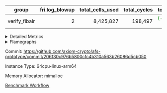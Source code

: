 | group | fri.log_blowup | total_cells_used | total_cycles | total_proof_time_ms |
| --- | --- | --- | --- | --- |
| verify_fibair | <div style='text-align: right'>2</div>  | <div style='text-align: right'>8,425,827</div>  | <div style='text-align: right'>198,497</div>  | <span style="color: green">(-19.0 [-1.2%])</span> <div style='text-align: right'>1,618.0</div>  |


<details>
<summary>Detailed Metrics</summary>

| air_name | cells | constraints | main_cols | quotient_deg | rows |
| --- | --- | --- | --- | --- | --- |
| FibonacciAir | <div style='text-align: right'>32</div>  | <div style='text-align: right'>5</div>  | <div style='text-align: right'>2</div>  | <div style='text-align: right'>1</div>  | <div style='text-align: right'>16</div>  |

| stark_prove_excluding_trace_time_ms | total_cells |
| --- | --- |
| <div style='text-align: right'>12.0</div>  | <div style='text-align: right'>32</div>  |

| group | collect_metrics | execute_time_ms | total_cells_used | total_cycles |
| --- | --- | --- | --- | --- |
| verify_fibair | true | <span style="color: red">(+2.0 [+0.2%])</span> <div style='text-align: right'>997.0</div>  | <div style='text-align: right'>8,425,827</div>  | <div style='text-align: right'>198,497</div>  |

| group | chip_name | collect_metrics | rows_used |
| --- | --- | --- | --- |
| verify_fibair | ProgramChip | true | <div style='text-align: right'>16,295</div>  |
| verify_fibair | VmConnectorAir | true | <div style='text-align: right'>2</div>  |
| verify_fibair | Boundary | true | <div style='text-align: right'>44,590</div>  |
| verify_fibair | AccessAdapter<2> | true | <div style='text-align: right'>21,996</div>  |
| verify_fibair | AccessAdapter<4> | true | <div style='text-align: right'>10,998</div>  |
| verify_fibair | AccessAdapter<8> | true | <div style='text-align: right'>3,220</div>  |
| verify_fibair | Poseidon2VmAir<BabyBearParameters> | true | <div style='text-align: right'>1,357</div>  |
| verify_fibair | FriReducedOpeningAir | true | <div style='text-align: right'>336</div>  |
| verify_fibair | <NativeVectorizedAdapterAir<4>,FieldExtensionCoreAir> | true | <div style='text-align: right'>2,186</div>  |
| verify_fibair | <NativeAdapterAir<2, 1>,FieldArithmeticCoreAir> | true | <div style='text-align: right'>68,137</div>  |
| verify_fibair | <JalNativeAdapterAir,JalCoreAir> | true | <div style='text-align: right'>5,038</div>  |
| verify_fibair | <BranchNativeAdapterAir,BranchEqualCoreAir<1>> | true | <div style='text-align: right'>30,555</div>  |
| verify_fibair | <NativeLoadStoreAdapterAir<1>,KernelLoadStoreCoreAir<1>> | true | <div style='text-align: right'>85,882</div>  |
| verify_fibair | PhantomAir | true | <div style='text-align: right'>5,216</div>  |
| verify_fibair | VariableRangeCheckerAir | true | <div style='text-align: right'>262,144</div>  |

| group | collect_metrics | dsl_ir | opcode | frequency |
| --- | --- | --- | --- | --- |
| verify_fibair | true |  | ADD | <div style='text-align: right'>54,977</div>  |
| verify_fibair | true |  | BBE4DIV | <div style='text-align: right'>297</div>  |
| verify_fibair | true |  | BBE4MUL | <div style='text-align: right'>891</div>  |
| verify_fibair | true |  | BEQ | <div style='text-align: right'>1,418</div>  |
| verify_fibair | true |  | BNE | <div style='text-align: right'>29,137</div>  |
| verify_fibair | true |  | COMP_POS2 | <div style='text-align: right'>1,092</div>  |
| verify_fibair | true |  | DIV | <div style='text-align: right'>3</div>  |
| verify_fibair | true |  | FE4ADD | <div style='text-align: right'>492</div>  |
| verify_fibair | true |  | FE4SUB | <div style='text-align: right'>506</div>  |
| verify_fibair | true |  | FRI_REDUCED_OPENING | <div style='text-align: right'>126</div>  |
| verify_fibair | true |  | JAL | <span style="color: red">(+5,037 [+503700.0%])</span> <div style='text-align: right'>5,038</div>  |
| verify_fibair | true |  | LOADW | <div style='text-align: right'>18,438</div>  |
| verify_fibair | true |  | LOADW2 | <div style='text-align: right'>14,563</div>  |
| verify_fibair | true |  | MUL | <div style='text-align: right'>9,857</div>  |
| verify_fibair | true |  | PERM_POS2 | <div style='text-align: right'>265</div>  |
| verify_fibair | true |  | PHANTOM | <div style='text-align: right'>5,216</div>  |
| verify_fibair | true |  | SHINTW | <div style='text-align: right'>13,651</div>  |
| verify_fibair | true |  | STOREW | <span style="color: red">(+30,343 [+1517150.0%])</span> <div style='text-align: right'>30,345</div>  |
| verify_fibair | true |  | STOREW2 | <div style='text-align: right'>8,885</div>  |
| verify_fibair | true |  | SUB | <div style='text-align: right'>3,300</div>  |

| group | air_name | collect_metrics | dsl_ir | opcode | cells_used |
| --- | --- | --- | --- | --- | --- |
| verify_fibair | <NativeAdapterAir<2, 1>,FieldArithmeticCoreAir> | true |  | ADD | <div style='text-align: right'>1,649,310</div>  |
| verify_fibair | AccessAdapter<2> | true |  | ADD | <div style='text-align: right'>11,902</div>  |
| verify_fibair | AccessAdapter<4> | true |  | ADD | <div style='text-align: right'>7,033</div>  |
| verify_fibair | Boundary | true |  | ADD | <div style='text-align: right'>1,727</div>  |
| verify_fibair | <NativeVectorizedAdapterAir<4>,FieldExtensionCoreAir> | true |  | BBE4DIV | <div style='text-align: right'>11,880</div>  |
| verify_fibair | AccessAdapter<2> | true |  | BBE4DIV | <div style='text-align: right'>2,904</div>  |
| verify_fibair | AccessAdapter<4> | true |  | BBE4DIV | <div style='text-align: right'>1,716</div>  |
| verify_fibair | <NativeVectorizedAdapterAir<4>,FieldExtensionCoreAir> | true |  | BBE4MUL | <div style='text-align: right'>35,640</div>  |
| verify_fibair | AccessAdapter<2> | true |  | BBE4MUL | <div style='text-align: right'>15,730</div>  |
| verify_fibair | AccessAdapter<4> | true |  | BBE4MUL | <div style='text-align: right'>9,295</div>  |
| verify_fibair | Boundary | true |  | BBE4MUL | <div style='text-align: right'>1,496</div>  |
| verify_fibair | <BranchNativeAdapterAir,BranchEqualCoreAir<1>> | true |  | BEQ | <div style='text-align: right'>32,614</div>  |
| verify_fibair | <BranchNativeAdapterAir,BranchEqualCoreAir<1>> | true |  | BNE | <div style='text-align: right'>670,151</div>  |
| verify_fibair | AccessAdapter<2> | true |  | BNE | <div style='text-align: right'>946</div>  |
| verify_fibair | AccessAdapter<4> | true |  | BNE | <div style='text-align: right'>559</div>  |
| verify_fibair | AccessAdapter<2> | true |  | COMP_POS2 | <div style='text-align: right'>48,048</div>  |
| verify_fibair | AccessAdapter<4> | true |  | COMP_POS2 | <div style='text-align: right'>28,392</div>  |
| verify_fibair | AccessAdapter<8> | true |  | COMP_POS2 | <div style='text-align: right'>18,564</div>  |
| verify_fibair | Poseidon2VmAir<BabyBearParameters> | true |  | COMP_POS2 | <div style='text-align: right'>610,428</div>  |
| verify_fibair | <NativeAdapterAir<2, 1>,FieldArithmeticCoreAir> | true |  | DIV | <div style='text-align: right'>90</div>  |
| verify_fibair | <NativeVectorizedAdapterAir<4>,FieldExtensionCoreAir> | true |  | FE4ADD | <div style='text-align: right'>19,680</div>  |
| verify_fibair | AccessAdapter<2> | true |  | FE4ADD | <div style='text-align: right'>10,846</div>  |
| verify_fibair | AccessAdapter<4> | true |  | FE4ADD | <div style='text-align: right'>6,409</div>  |
| verify_fibair | Boundary | true |  | FE4ADD | <div style='text-align: right'>792</div>  |
| verify_fibair | <NativeVectorizedAdapterAir<4>,FieldExtensionCoreAir> | true |  | FE4SUB | <div style='text-align: right'>20,240</div>  |
| verify_fibair | AccessAdapter<2> | true |  | FE4SUB | <div style='text-align: right'>18,656</div>  |
| verify_fibair | AccessAdapter<4> | true |  | FE4SUB | <div style='text-align: right'>11,024</div>  |
| verify_fibair | Boundary | true |  | FE4SUB | <div style='text-align: right'>220</div>  |
| verify_fibair | AccessAdapter<2> | true |  | FRI_REDUCED_OPENING | <div style='text-align: right'>2,024</div>  |
| verify_fibair | AccessAdapter<4> | true |  | FRI_REDUCED_OPENING | <div style='text-align: right'>1,196</div>  |
| verify_fibair | FriReducedOpeningAir | true |  | FRI_REDUCED_OPENING | <div style='text-align: right'>21,504</div>  |
| verify_fibair | <JalNativeAdapterAir,JalCoreAir> | true |  | JAL | <span style="color: red">(+50,370 [+503700.0%])</span> <div style='text-align: right'>50,380</div>  |
| verify_fibair | Boundary | true |  | JAL | <div style='text-align: right'>11</div>  |
| verify_fibair | <NativeLoadStoreAdapterAir<1>,KernelLoadStoreCoreAir<1>> | true |  | LOADW | <div style='text-align: right'>755,958</div>  |
| verify_fibair | AccessAdapter<2> | true |  | LOADW | <div style='text-align: right'>20,295</div>  |
| verify_fibair | AccessAdapter<4> | true |  | LOADW | <div style='text-align: right'>11,232</div>  |
| verify_fibair | AccessAdapter<8> | true |  | LOADW | <div style='text-align: right'>4,284</div>  |
| verify_fibair | Boundary | true |  | LOADW | <div style='text-align: right'>17,424</div>  |
| verify_fibair | <NativeLoadStoreAdapterAir<1>,KernelLoadStoreCoreAir<1>> | true |  | LOADW2 | <div style='text-align: right'>597,083</div>  |
| verify_fibair | AccessAdapter<2> | true |  | LOADW2 | <div style='text-align: right'>12,452</div>  |
| verify_fibair | AccessAdapter<4> | true |  | LOADW2 | <div style='text-align: right'>7,358</div>  |
| verify_fibair | AccessAdapter<8> | true |  | LOADW2 | <div style='text-align: right'>204</div>  |
| verify_fibair | Boundary | true |  | LOADW2 | <div style='text-align: right'>1,650</div>  |
| verify_fibair | <NativeAdapterAir<2, 1>,FieldArithmeticCoreAir> | true |  | MUL | <div style='text-align: right'>295,710</div>  |
| verify_fibair | AccessAdapter<2> | true |  | MUL | <div style='text-align: right'>3,751</div>  |
| verify_fibair | AccessAdapter<4> | true |  | MUL | <div style='text-align: right'>2,236</div>  |
| verify_fibair | Boundary | true |  | MUL | <div style='text-align: right'>29,348</div>  |
| verify_fibair | AccessAdapter<2> | true |  | PERM_POS2 | <div style='text-align: right'>22,770</div>  |
| verify_fibair | AccessAdapter<4> | true |  | PERM_POS2 | <div style='text-align: right'>13,455</div>  |
| verify_fibair | AccessAdapter<8> | true |  | PERM_POS2 | <div style='text-align: right'>8,806</div>  |
| verify_fibair | Poseidon2VmAir<BabyBearParameters> | true |  | PERM_POS2 | <div style='text-align: right'>148,135</div>  |
| verify_fibair | PhantomAir | true |  | PHANTOM | <div style='text-align: right'>31,296</div>  |
| verify_fibair | <NativeLoadStoreAdapterAir<1>,KernelLoadStoreCoreAir<1>> | true |  | SHINTW | <div style='text-align: right'>559,691</div>  |
| verify_fibair | Boundary | true |  | SHINTW | <div style='text-align: right'>150,161</div>  |
| verify_fibair | <NativeLoadStoreAdapterAir<1>,KernelLoadStoreCoreAir<1>> | true |  | STOREW | <span style="color: red">(+1,244,063 [+1517150.0%])</span> <div style='text-align: right'>1,244,145</div>  |
| verify_fibair | AccessAdapter<2> | true |  | STOREW | <div style='text-align: right'>5,445</div>  |
| verify_fibair | AccessAdapter<4> | true |  | STOREW | <div style='text-align: right'>3,120</div>  |
| verify_fibair | Boundary | true |  | STOREW | <span style="color: red">(+204,534 [+929700.0%])</span> <div style='text-align: right'>204,556</div>  |
| verify_fibair | <NativeLoadStoreAdapterAir<1>,KernelLoadStoreCoreAir<1>> | true |  | STOREW2 | <div style='text-align: right'>364,285</div>  |
| verify_fibair | AccessAdapter<2> | true |  | STOREW2 | <div style='text-align: right'>3,828</div>  |
| verify_fibair | AccessAdapter<4> | true |  | STOREW2 | <div style='text-align: right'>2,262</div>  |
| verify_fibair | AccessAdapter<8> | true |  | STOREW2 | <div style='text-align: right'>17</div>  |
| verify_fibair | Boundary | true |  | STOREW2 | <div style='text-align: right'>67,848</div>  |
| verify_fibair | <NativeAdapterAir<2, 1>,FieldArithmeticCoreAir> | true |  | SUB | <div style='text-align: right'>99,000</div>  |
| verify_fibair | AccessAdapter<2> | true |  | SUB | <div style='text-align: right'>1,419</div>  |
| verify_fibair | AccessAdapter<4> | true |  | SUB | <div style='text-align: right'>1,677</div>  |
| verify_fibair | Boundary | true |  | SUB | <div style='text-align: right'>15,257</div>  |

| group | commit_exe_time_ms | execute_and_trace_gen_time_ms | execute_time_ms | fri.log_blowup | keygen_time_ms | num_segments | total_cells_used | total_cycles | total_proof_time_ms | verify_program_compile_ms |
| --- | --- | --- | --- | --- | --- | --- | --- | --- | --- | --- |
| verify_fibair | <span style="color: green">(-1.0 [-9.1%])</span> <div style='text-align: right'>10.0</div>  | <span style="color: green">(-13.0 [-5.3%])</span> <div style='text-align: right'>234.0</div>  | <span style="color: green">(-12.0 [-6.1%])</span> <div style='text-align: right'>184.0</div>  | <div style='text-align: right'>2</div>  | <span style="color: green">(-12.0 [-17.9%])</span> <div style='text-align: right'>55.0</div>  | <div style='text-align: right'>1</div>  | <div style='text-align: right'>8,425,827</div>  | <div style='text-align: right'>198,497</div>  | <span style="color: green">(-19.0 [-1.2%])</span> <div style='text-align: right'>1,618.0</div>  | <span style="color: green">(-1.0 [-6.7%])</span> <div style='text-align: right'>14.0</div>  |

| group | air_name | constraints | interactions | quotient_deg |
| --- | --- | --- | --- | --- |
| verify_fibair | ProgramAir | <div style='text-align: right'>4</div>  | <div style='text-align: right'>1</div>  | <div style='text-align: right'>1</div>  |
| verify_fibair | VmConnectorAir | <div style='text-align: right'>8</div>  | <div style='text-align: right'>3</div>  | <div style='text-align: right'>4</div>  |
| verify_fibair | VolatileBoundaryAir | <div style='text-align: right'>16</div>  | <div style='text-align: right'>4</div>  | <div style='text-align: right'>4</div>  |
| verify_fibair | AccessAdapterAir<2> | <div style='text-align: right'>12</div>  | <div style='text-align: right'>5</div>  | <div style='text-align: right'>4</div>  |
| verify_fibair | AccessAdapterAir<4> | <div style='text-align: right'>12</div>  | <div style='text-align: right'>5</div>  | <div style='text-align: right'>4</div>  |
| verify_fibair | AccessAdapterAir<8> | <div style='text-align: right'>12</div>  | <div style='text-align: right'>5</div>  | <div style='text-align: right'>4</div>  |
| verify_fibair | Poseidon2VmAir<BabyBearParameters> | <div style='text-align: right'>517</div>  | <div style='text-align: right'>32</div>  | <div style='text-align: right'>4</div>  |
| verify_fibair | FriReducedOpeningAir | <div style='text-align: right'>59</div>  | <div style='text-align: right'>35</div>  | <div style='text-align: right'>4</div>  |
| verify_fibair | VmAirWrapper<NativeVectorizedAdapterAir<4>, FieldExtensionCoreAir> | <div style='text-align: right'>23</div>  | <div style='text-align: right'>15</div>  | <div style='text-align: right'>4</div>  |
| verify_fibair | VmAirWrapper<NativeAdapterAir<2, 1>, FieldArithmeticCoreAir> | <div style='text-align: right'>23</div>  | <div style='text-align: right'>15</div>  | <div style='text-align: right'>4</div>  |
| verify_fibair | VmAirWrapper<JalNativeAdapterAir, JalCoreAir> | <div style='text-align: right'>6</div>  | <div style='text-align: right'>7</div>  | <div style='text-align: right'>4</div>  |
| verify_fibair | VmAirWrapper<BranchNativeAdapterAir, BranchEqualCoreAir<1> | <div style='text-align: right'>23</div>  | <div style='text-align: right'>11</div>  | <div style='text-align: right'>2</div>  |
| verify_fibair | VmAirWrapper<NativeLoadStoreAdapterAir<1>, KernelLoadStoreCoreAir<1> | <div style='text-align: right'>31</div>  | <div style='text-align: right'>19</div>  | <div style='text-align: right'>4</div>  |
| verify_fibair | PhantomAir | <div style='text-align: right'>4</div>  | <div style='text-align: right'>3</div>  | <div style='text-align: right'>4</div>  |
| verify_fibair | VariableRangeCheckerAir | <div style='text-align: right'>4</div>  | <div style='text-align: right'>1</div>  | <div style='text-align: right'>1</div>  |

| group | air_name | segment | cells | main_cols | perm_cols | prep_cols | rows |
| --- | --- | --- | --- | --- | --- | --- | --- |
| verify_fibair | ProgramAir | 0 | <div style='text-align: right'>294,912</div>  | <div style='text-align: right'>10</div>  | <div style='text-align: right'>8</div>  |  | <div style='text-align: right'>16,384</div>  |
| verify_fibair | VmConnectorAir | 0 | <div style='text-align: right'>24</div>  | <div style='text-align: right'>4</div>  | <div style='text-align: right'>8</div>  | <div style='text-align: right'>1</div>  | <div style='text-align: right'>2</div>  |
| verify_fibair | VolatileBoundaryAir | 0 | <div style='text-align: right'>1,245,184</div>  | <div style='text-align: right'>11</div>  | <div style='text-align: right'>8</div>  |  | <div style='text-align: right'>65,536</div>  |
| verify_fibair | AccessAdapterAir<2> | 0 | <div style='text-align: right'>884,736</div>  | <div style='text-align: right'>11</div>  | <div style='text-align: right'>16</div>  |  | <div style='text-align: right'>32,768</div>  |
| verify_fibair | AccessAdapterAir<4> | 0 | <div style='text-align: right'>475,136</div>  | <div style='text-align: right'>13</div>  | <div style='text-align: right'>16</div>  |  | <div style='text-align: right'>16,384</div>  |
| verify_fibair | AccessAdapterAir<8> | 0 | <div style='text-align: right'>135,168</div>  | <div style='text-align: right'>17</div>  | <div style='text-align: right'>16</div>  |  | <div style='text-align: right'>4,096</div>  |
| verify_fibair | Poseidon2VmAir<BabyBearParameters> | 0 | <div style='text-align: right'>1,218,560</div>  | <div style='text-align: right'>559</div>  | <div style='text-align: right'>36</div>  |  | <div style='text-align: right'>2,048</div>  |
| verify_fibair | FriReducedOpeningAir | 0 | <div style='text-align: right'>71,680</div>  | <div style='text-align: right'>64</div>  | <div style='text-align: right'>76</div>  |  | <div style='text-align: right'>512</div>  |
| verify_fibair | VmAirWrapper<NativeVectorizedAdapterAir<4>, FieldExtensionCoreAir> | 0 | <div style='text-align: right'>245,760</div>  | <div style='text-align: right'>40</div>  | <div style='text-align: right'>20</div>  |  | <div style='text-align: right'>4,096</div>  |
| verify_fibair | VmAirWrapper<NativeAdapterAir<2, 1>, FieldArithmeticCoreAir> | 0 | <div style='text-align: right'>6,553,600</div>  | <div style='text-align: right'>30</div>  | <div style='text-align: right'>20</div>  |  | <div style='text-align: right'>131,072</div>  |
| verify_fibair | VmAirWrapper<JalNativeAdapterAir, JalCoreAir> | 0 | <div style='text-align: right'>180,224</div>  | <div style='text-align: right'>10</div>  | <div style='text-align: right'>12</div>  |  | <div style='text-align: right'>8,192</div>  |
| verify_fibair | VmAirWrapper<BranchNativeAdapterAir, BranchEqualCoreAir<1> | 0 | <div style='text-align: right'>1,671,168</div>  | <div style='text-align: right'>23</div>  | <div style='text-align: right'>28</div>  |  | <div style='text-align: right'>32,768</div>  |
| verify_fibair | VmAirWrapper<NativeLoadStoreAdapterAir<1>, KernelLoadStoreCoreAir<1> | 0 | <div style='text-align: right'>8,519,680</div>  | <div style='text-align: right'>41</div>  | <div style='text-align: right'>24</div>  |  | <div style='text-align: right'>131,072</div>  |
| verify_fibair | PhantomAir | 0 | <div style='text-align: right'>114,688</div>  | <div style='text-align: right'>6</div>  | <div style='text-align: right'>8</div>  |  | <div style='text-align: right'>8,192</div>  |
| verify_fibair | VariableRangeCheckerAir | 0 | <div style='text-align: right'>2,359,296</div>  | <div style='text-align: right'>1</div>  | <div style='text-align: right'>8</div>  | <div style='text-align: right'>2</div>  | <div style='text-align: right'>262,144</div>  |

| group | segment | execute_and_trace_gen_time_ms | stark_prove_excluding_trace_time_ms | total_cells |
| --- | --- | --- | --- | --- |
| verify_fibair | 0 | <div style='text-align: right'>49.0</div>  | <span style="color: green">(-6.0 [-0.4%])</span> <div style='text-align: right'>1,335.0</div>  | <div style='text-align: right'>23,969,816</div>  |

</details>



<details>
<summary>Flamegraphs</summary>

[![](https://axiom-public-data-sandbox-us-east-1.s3.us-east-1.amazonaws.com/benchmark/github/flamegraphs/206f30c976b5800cfc4b310a563b26086d5cb050/verify_fibair-2-2-64cpu-linux-arm64-mimalloc-verify_fibair.dsl_ir.opcode.air_name.cells_used.reverse.svg)](https://axiom-public-data-sandbox-us-east-1.s3.us-east-1.amazonaws.com/benchmark/github/flamegraphs/206f30c976b5800cfc4b310a563b26086d5cb050/verify_fibair-2-2-64cpu-linux-arm64-mimalloc-verify_fibair.dsl_ir.opcode.air_name.cells_used.reverse.svg)
[![](https://axiom-public-data-sandbox-us-east-1.s3.us-east-1.amazonaws.com/benchmark/github/flamegraphs/206f30c976b5800cfc4b310a563b26086d5cb050/verify_fibair-2-2-64cpu-linux-arm64-mimalloc-verify_fibair.dsl_ir.opcode.air_name.cells_used.svg)](https://axiom-public-data-sandbox-us-east-1.s3.us-east-1.amazonaws.com/benchmark/github/flamegraphs/206f30c976b5800cfc4b310a563b26086d5cb050/verify_fibair-2-2-64cpu-linux-arm64-mimalloc-verify_fibair.dsl_ir.opcode.air_name.cells_used.svg)
[![](https://axiom-public-data-sandbox-us-east-1.s3.us-east-1.amazonaws.com/benchmark/github/flamegraphs/206f30c976b5800cfc4b310a563b26086d5cb050/verify_fibair-2-2-64cpu-linux-arm64-mimalloc-verify_fibair.dsl_ir.opcode.frequency.reverse.svg)](https://axiom-public-data-sandbox-us-east-1.s3.us-east-1.amazonaws.com/benchmark/github/flamegraphs/206f30c976b5800cfc4b310a563b26086d5cb050/verify_fibair-2-2-64cpu-linux-arm64-mimalloc-verify_fibair.dsl_ir.opcode.frequency.reverse.svg)
[![](https://axiom-public-data-sandbox-us-east-1.s3.us-east-1.amazonaws.com/benchmark/github/flamegraphs/206f30c976b5800cfc4b310a563b26086d5cb050/verify_fibair-2-2-64cpu-linux-arm64-mimalloc-verify_fibair.dsl_ir.opcode.frequency.svg)](https://axiom-public-data-sandbox-us-east-1.s3.us-east-1.amazonaws.com/benchmark/github/flamegraphs/206f30c976b5800cfc4b310a563b26086d5cb050/verify_fibair-2-2-64cpu-linux-arm64-mimalloc-verify_fibair.dsl_ir.opcode.frequency.svg)

</details>

Commit: https://github.com/axiom-crypto/afs-prototype/commit/206f30c976b5800cfc4b310a563b26086d5cb050

Instance Type: 64cpu-linux-arm64

Memory Allocator: mimalloc

[Benchmark Workflow](https://github.com/axiom-crypto/afs-prototype/actions/runs/12111291625)
